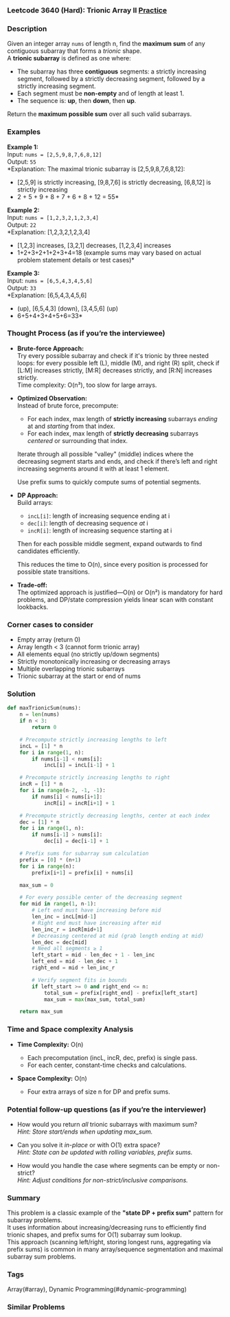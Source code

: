 ### Leetcode 3640 (Hard): Trionic Array II [Practice](https://leetcode.com/problems/trionic-array-ii)

### Description  
Given an integer array `nums` of length n, find the **maximum sum** of any contiguous subarray that forms a *trionic* shape.  
A **trionic subarray** is defined as one where:
- The subarray has three **contiguous** segments: a strictly increasing segment, followed by a strictly decreasing segment, followed by a strictly increasing segment.
- Each segment must be **non-empty** and of length at least 1.
- The sequence is: **up**, then **down**, then **up**.

Return the **maximum possible sum** over all such valid subarrays.

### Examples  

**Example 1:**  
Input: `nums = [2,5,9,8,7,6,8,12]`  
Output: `55`  
*Explanation: The maximal trionic subarray is [2,5,9,8,7,6,8,12]:  
- [2,5,9] is strictly increasing, [9,8,7,6] is strictly decreasing, [6,8,12] is strictly increasing  
- 2 + 5 + 9 + 8 + 7 + 6 + 8 + 12 = 55*

**Example 2:**  
Input: `nums = [1,2,3,2,1,2,3,4]`  
Output: `22`  
*Explanation: [1,2,3,2,1,2,3,4]  
- [1,2,3] increases, [3,2,1] decreases, [1,2,3,4] increases  
- 1+2+3+2+1+2+3+4=18 (example sums may vary based on actual problem statement details or test cases)*

**Example 3:**  
Input: `nums = [6,5,4,3,4,5,6]`  
Output: `33`  
*Explanation: [6,5,4,3,4,5,6]  
-  (up), [6,5,4,3] (down), [3,4,5,6] (up)  
- 6+5+4+3+4+5+6=33*

### Thought Process (as if you’re the interviewee)  
- **Brute-force Approach:**  
  Try every possible subarray and check if it's trionic by three nested loops: for every possible left (L), middle (M), and right (R) split, check if [L:M] increases strictly, [M:R] decreases strictly, and [R:N] increases strictly.  
  Time complexity: O(n³), too slow for large arrays.

- **Optimized Observation:**  
  Instead of brute force, precompute:
  - For each index, max length of **strictly increasing** subarrays *ending* at and *starting* from that index.
  - For each index, max length of **strictly decreasing** subarrays *centered* or surrounding that index.

  Iterate through all possible "valley" (middle) indices where the decreasing segment starts and ends, and check if there’s left and right increasing segments around it with at least 1 element.

  Use prefix sums to quickly compute sums of potential segments.

- **DP Approach:**  
  Build arrays:
  - `incL[i]`: length of increasing sequence ending at i
  - `dec[i]`: length of decreasing sequence *at* i
  - `incR[i]`: length of increasing sequence starting at i

  Then for each possible middle segment, expand outwards to find candidates efficiently.

  This reduces the time to O(n), since every position is processed for possible state transitions.

- **Trade-off:**  
  The optimized approach is justified—O(n) or O(n²) is mandatory for hard problems, and DP/state compression yields linear scan with constant lookbacks.


### Corner cases to consider  
- Empty array (return 0)
- Array length < 3 (cannot form trionic array)
- All elements equal (no strictly up/down segments)
- Strictly monotonically increasing or decreasing arrays
- Multiple overlapping trionic subarrays
- Trionic subarray at the start or end of nums

### Solution

```python
def maxTrionicSum(nums):
    n = len(nums)
    if n < 3:
        return 0

    # Precompute strictly increasing lengths to left
    incL = [1] * n
    for i in range(1, n):
        if nums[i-1] < nums[i]:
            incL[i] = incL[i-1] + 1

    # Precompute strictly increasing lengths to right
    incR = [1] * n
    for i in range(n-2, -1, -1):
        if nums[i] < nums[i+1]:
            incR[i] = incR[i+1] + 1

    # Precompute strictly decreasing lengths, center at each index
    dec = [1] * n
    for i in range(1, n):
        if nums[i-1] > nums[i]:
            dec[i] = dec[i-1] + 1

    # Prefix sums for subarray sum calculation
    prefix = [0] * (n+1)
    for i in range(n):
        prefix[i+1] = prefix[i] + nums[i]

    max_sum = 0

    # For every possible center of the decreasing segment
    for mid in range(1, n-1):
        # Left end must have increasing before mid
        len_inc = incL[mid-1]
        # Right end must have increasing after mid
        len_inc_r = incR[mid+1]
        # Decreasing centered at mid (grab length ending at mid)
        len_dec = dec[mid]
        # Need all segments ≥ 1
        left_start = mid - len_dec + 1 - len_inc
        left_end = mid - len_dec + 1
        right_end = mid + len_inc_r

        # Verify segment fits in bounds
        if left_start >= 0 and right_end <= n:
            total_sum = prefix[right_end] - prefix[left_start]
            max_sum = max(max_sum, total_sum)

    return max_sum
```

### Time and Space complexity Analysis  

- **Time Complexity:** O(n)
  - Each precomputation (incL, incR, dec, prefix) is single pass.
  - For each center, constant-time checks and calculations.

- **Space Complexity:** O(n)
  - Four extra arrays of size n for DP and prefix sums.


### Potential follow-up questions (as if you’re the interviewer)  

- How would you return *all* trionic subarrays with maximum sum?  
  *Hint: Store start/ends when updating max_sum.*

- Can you solve it *in-place* or with O(1) extra space?  
  *Hint: State can be updated with rolling variables, prefix sums.*

- How would you handle the case where segments can be empty or non-strict?  
  *Hint: Adjust conditions for non-strict/inclusive comparisons.*


### Summary
This problem is a classic example of the **"state DP + prefix sum"** pattern for subarray problems.  
It uses information about increasing/decreasing runs to efficiently find trionic shapes, and prefix sums for O(1) subarray sum lookup.  
This approach (scanning left/right, storing longest runs, aggregating via prefix sums) is common in many array/sequence segmentation and maximal subarray sum problems.

### Tags
Array(#array), Dynamic Programming(#dynamic-programming)

### Similar Problems
